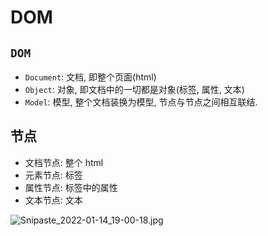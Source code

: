 # DOM

## `DOM`

- `Document`: 文档, 即整个页面(html)
- `Object`: 对象, 即文档中的一切都是对象(标签, 属性, 文本)
- `Model`: 模型, 整个文档装换为模型, 节点与节点之间相互联结.

## 节点

- 文档节点: 整个 html
- 元素节点: 标签
- 属性节点: 标签中的属性
- 文本节点: 文本

![Snipaste_2022-01-14_19-00-18.jpg](http://tva1.sinaimg.cn/mw690/006EgRKPgy1gydelx99ezj30jp0a7mya.jpg)
